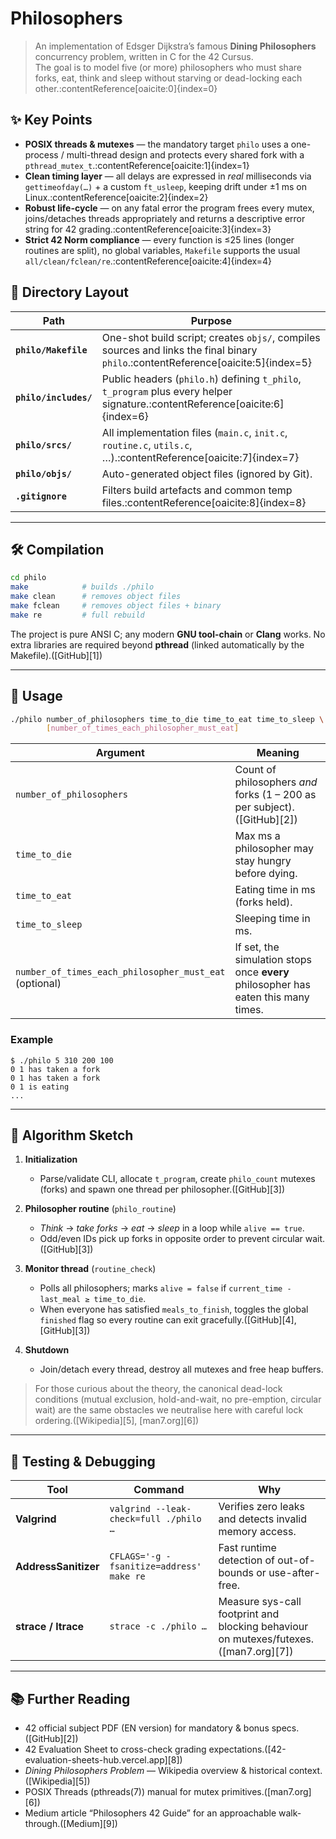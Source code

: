 # Philosophers

> An implementation of Edsger Dijkstra’s famous **Dining Philosophers** concurrency problem, written in C for the 42 Cursus.  
> The goal is to model five (or more) philosophers who must share forks, eat, think and sleep without starving or dead-locking each other.:contentReference[oaicite:0]{index=0}

## ✨ Key Points

- **POSIX threads & mutexes** — the mandatory target `philo` uses a one-process / multi-thread design and protects every shared fork with a `pthread_mutex_t`.:contentReference[oaicite:1]{index=1}  
- **Clean timing layer** — all delays are expressed in *real* milliseconds via `gettimeofday(…)` + a custom `ft_usleep`, keeping drift under ±1 ms on Linux.:contentReference[oaicite:2]{index=2}  
- **Robust life-cycle** — on any fatal error the program frees every mutex, joins/detaches threads appropriately and returns a descriptive error string for 42 grading.:contentReference[oaicite:3]{index=3}  
- **Strict 42 Norm compliance** — every function is ≤25 lines (longer routines are split), no global variables, `Makefile` supports the usual `all/clean/fclean/re`.:contentReference[oaicite:4]{index=4}

## 📁 Directory Layout

| Path | Purpose |
|------|---------|
| **`philo/Makefile`** | One-shot build script; creates `objs/`, compiles sources and links the final binary `philo`.:contentReference[oaicite:5]{index=5} |
| **`philo/includes/`** | Public headers (`philo.h`) defining `t_philo`, `t_program` plus every helper signature.:contentReference[oaicite:6]{index=6} |
| **`philo/srcs/`** | All implementation files (`main.c`, `init.c`, `routine.c`, `utils.c`, …).:contentReference[oaicite:7]{index=7} |
| **`philo/objs/`** | Auto-generated object files (ignored by Git). |
| **`.gitignore`** | Filters build artefacts and common temp files.:contentReference[oaicite:8]{index=8} |

---

## 🛠 Compilation

```bash
cd philo
make            # builds ./philo
make clean      # removes object files
make fclean     # removes object files + binary
make re         # full rebuild
````

The project is pure ANSI C; any modern **GNU tool-chain** or **Clang** works. No extra libraries are required beyond **pthread** (linked automatically by the Makefile).([GitHub][1])

---

## 🚀 Usage

```bash
./philo number_of_philosophers time_to_die time_to_eat time_to_sleep \
        [number_of_times_each_philosopher_must_eat]
```

| Argument                                                   | Meaning                                                                            |
| ---------------------------------------------------------- | ---------------------------------------------------------------------------------- |
| `number_of_philosophers`                                   | Count of philosophers *and* forks (1 – 200 as per subject).([GitHub][2])           |
| `time_to_die`                                              | Max ms a philosopher may stay hungry before dying.                                 |
| `time_to_eat`                                              | Eating time in ms (forks held).                                                    |
| `time_to_sleep`                                            | Sleeping time in ms.                                                               |
| `number_of_times_each_philosopher_must_eat` <br>(optional) | If set, the simulation stops once **every** philosopher has eaten this many times. |

### Example

```text
$ ./philo 5 310 200 100
0 1 has taken a fork
0 1 has taken a fork
0 1 is eating
...
```

---

## 🧩 Algorithm Sketch

1. **Initialization**

   * Parse/validate CLI, allocate `t_program`, create `philo_count` mutexes (forks) and spawn one thread per philosopher.([GitHub][3])
2. **Philosopher routine** (`philo_routine`)

   * *Think* → *take forks* → *eat* → *sleep* in a loop while `alive == true`.
   * Odd/even IDs pick up forks in opposite order to prevent circular wait.([GitHub][3])
3. **Monitor thread** (`routine_check`)

   * Polls all philosophers; marks `alive = false` if `current_time - last_meal ≥ time_to_die`.
   * When everyone has satisfied `meals_to_finish`, toggles the global `finished` flag so every routine can exit gracefully.([GitHub][4], [GitHub][3])
4. **Shutdown**

   * Join/detach every thread, destroy all mutexes and free heap buffers.

> For those curious about the theory, the canonical dead-lock conditions (mutual exclusion, hold-and-wait, no pre-emption, circular wait) are the same obstacles we neutralise here with careful lock ordering.([Wikipedia][5], [man7.org][6])

---

## 🧪 Testing & Debugging

| Tool                 | Command                                  | Why                                                                                  |
| -------------------- | ---------------------------------------- | ------------------------------------------------------------------------------------ |
| **Valgrind**         | `valgrind --leak-check=full ./philo …`   | Verifies zero leaks and detects invalid memory access.                               |
| **AddressSanitizer** | `CFLAGS='-g -fsanitize=address' make re` | Fast runtime detection of out-of-bounds or use-after-free.                           |
| **strace / ltrace**  | `strace -c ./philo …`                    | Measure sys-call footprint and blocking behaviour on mutexes/futexes.([man7.org][7]) |

---

## 📚 Further Reading

* 42 official subject PDF (EN version) for mandatory & bonus specs.([GitHub][2])
* 42 Evaluation Sheet to cross-check grading expectations.([42-evaluation-sheets-hub.vercel.app][8])
* *Dining Philosophers Problem* — Wikipedia overview & historical context.([Wikipedia][5])
* POSIX Threads (pthreads(7)) manual for mutex primitives.([man7.org][6])
* Medium article “Philosophers 42 Guide” for an approachable walk-through.([Medium][9])
